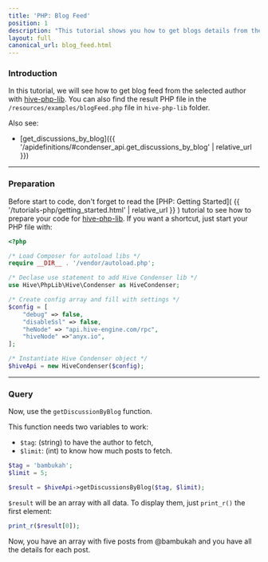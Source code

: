 ```yaml
---
title: 'PHP: Blog Feed'
position: 1
description: "This tutorial shows you how to get blogs details from the specified author, limited to five results."
layout: full
canonical_url: blog_feed.html
---
```


### Introduction

In this tutorial, we will see how to get blog feed from the selected author with [hive-php-lib](https://gitlab.syncad.com/hive/hive-php-lib). You can also find the result PHP file in the `/resources/examples/blogFeed.php` file in `hive-php-lib` folder.

Also see:
* [get_discussions_by_blog]({{ '/apidefinitions/#condenser_api.get_discussions_by_blog' | relative_url }})

---

### Preparation

Before start to code, don't forget to read the [PHP: Getting Started]( {{ '/tutorials-php/getting_started.html' | relative_url }} ) tutorial to see how to prepare your code for [hive-php-lib](https://gitlab.syncad.com/hive/hive-php-lib).
If you want a shortcut, just start your PHP file with:

```php
<?php

/* Load Composer for autoload libs */
require __DIR__ . '/vendor/autoload.php';

/* Declase use statement to add Hive Condenser lib */
use Hive\PhpLib\Hive\Condenser as HiveCondenser;

/* Create config array and fill with settings */
$config = [
    "debug" => false,
    "disableSsl" => false,
    "heNode" => "api.hive-engine.com/rpc",
    "hiveNode" =>"anyx.io",
];

/* Instantiate Hive Condenser object */
$hiveApi = new HiveCondenser($config);
```

---

### Query

Now, use the `getDiscussionByBlog` function.

This function needs two variables to work:

- `$tag`: (string) to have the author to fetch,
- `$limit`: (int) to know how much posts to fetch.

```php
$tag = 'bambukah';
$limit = 5;

$result = $hiveApi->getDiscussionsByBlog($tag, $limit);
```

`$result` will be an array with all data. To display them, just `print_r()` the first element:

```php
print_r($result[0]);
```

Now, you have an array with five posts from @bambukah and you have all the details for each post.
